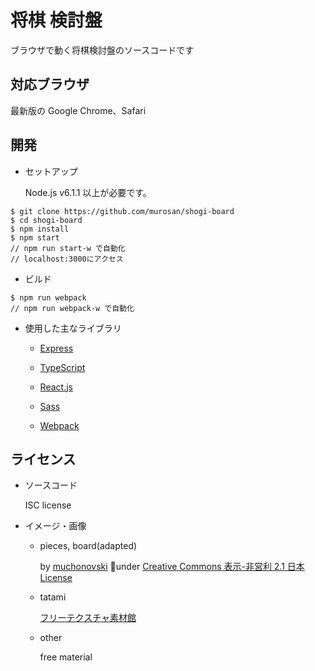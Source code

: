 # 将棋 検討盤

ブラウザで動く将棋検討盤のソースコードです

## 対応ブラウザ

最新版の Google Chrome、Safari

## 開発

- セットアップ

  Node.js v6.1.1 以上が必要です。
```
$ git clone https://github.com/murosan/shogi-board
$ cd shogi-board
$ npm install
$ npm start
// npm run start-w で自動化
// localhost:3000にアクセス
```

- ビルド

```
$ npm run webpack
// npm run webpack-w で自動化
```

- 使用した主なライブラリ

  - [Express](https://github.com/expressjs/express)

  - [TypeScript](https://github.com/Microsoft/TypeScript)

  - [React.js](https://github.com/facebook/react)

  - [Sass](https://github.com/sass/sass)

  - [Webpack](https://github.com/webpack/webpack)



## ライセンス

- ソースコード

  ISC license

- イメージ・画像

  - pieces, board(adapted)
  
    by [muchonovski](http://mucho.girly.jp/bona) under [Creative Commons 表示-非営利 2.1 日本 License](https://creativecommons.org/licenses/by-nc/2.1/jp/)

  - tatami

    [フリーテクスチャ素材館](https://free-texture.net/seamless-pattern/tatami01.html)

  - other

    free material
